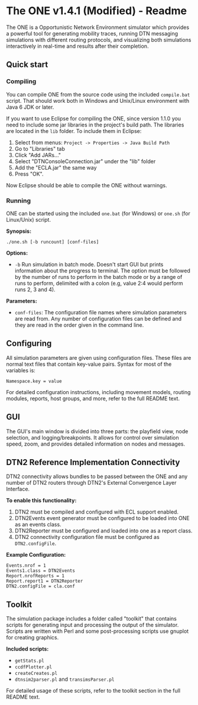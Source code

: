 # The ONE v1.4.1 (Modified) - Readme

The ONE is a Opportunistic Network Environment simulator which provides a powerful tool for generating mobility traces, running DTN messaging simulations with different routing protocols, and visualizing both simulations interactively in real-time and results after their completion.

## Quick start

### Compiling

You can compile ONE from the source code using the included `compile.bat` script. That should work both in Windows and Unix/Linux environment with Java 6 JDK or later.

If you want to use Eclipse for compiling the ONE, since version 1.1.0 you need to include some jar libraries in the project's build path. The libraries are located in the `lib` folder. To include them in Eclipse:

1. Select from menus: `Project -> Properties -> Java Build Path`
2. Go to "Libraries" tab
3. Click "Add JARs..."
4. Select "DTNConsoleConnection.jar" under the "lib" folder
5. Add the "ECLA.jar" the same way
6. Press "OK".

Now Eclipse should be able to compile the ONE without warnings.

### Running

ONE can be started using the included `one.bat` (for Windows) or `one.sh` (for Linux/Unix) script.

**Synopsis:**
```
./one.sh [-b runcount] [conf-files]
```

**Options:**
- `-b` Run simulation in batch mode. Doesn't start GUI but prints information about the progress to terminal. The option must be followed by the number of runs to perform in the batch mode or by a range of runs to perform, delimited with a colon (e.g, value 2:4 would perform runs 2, 3 and 4).

**Parameters:**
- `conf-files`: The configuration file names where simulation parameters are read from. Any number of configuration files can be defined and they are read in the order given in the command line.

## Configuring

All simulation parameters are given using configuration files. These files are normal text files that contain key-value pairs. Syntax for most of the variables is:
```
Namespace.key = value
```

For detailed configuration instructions, including movement models, routing modules, reports, host groups, and more, refer to the full README text.

## GUI

The GUI's main window is divided into three parts: the playfield view, node selection, and logging/breakpoints. It allows for control over simulation speed, zoom, and provides detailed information on nodes and messages.

## DTN2 Reference Implementation Connectivity

DTN2 connectivity allows bundles to be passed between the ONE and any number of DTN2 routers through DTN2's External Convergence Layer Interface.

**To enable this functionality:**

1. DTN2 must be compiled and configured with ECL support enabled.
2. DTN2Events event generator must be configured to be loaded into ONE as an events class.
3. DTN2Reporter must be configured and loaded into one as a report class.
4. DTN2 connectivity configuration file must be configured as `DTN2.configFile`.

**Example Configuration:**
```
Events.nrof = 1
Events1.class = DTN2Events
Report.nrofReports = 1
Report.report1 = DTN2Reporter
DTN2.configFile = cla.conf
```

## Toolkit

The simulation package includes a folder called "toolkit" that contains scripts for generating input and processing the output of the simulator. Scripts are written with Perl and some post-processing scripts use gnuplot for creating graphics.

**Included scripts:**
- `getStats.pl`
- `ccdfPlotter.pl`
- `createCreates.pl`
- `dtnsim2parser.pl` and `transimsParser.pl`

For detailed usage of these scripts, refer to the toolkit section in the full README text.